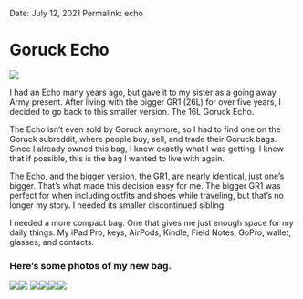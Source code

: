 
Date: July 12, 2021
Permalink: echo

# Goruck Echo

![](https://i.imgur.com/z9ABMar.jpg)

I had an Echo many years ago, but gave it to my sister as a going away Army present. After living with the bigger GR1 (26L) for over five years, I decided to go back to this smaller version. The 16L Goruck Echo. 

The Echo isn’t even sold by Goruck anymore, so I had to find one on the Goruck subreddit, where people buy, sell, and trade their Goruck bags. Since I already owned this bag, I knew exactly what I was getting. I knew that if possible, this is the bag I wanted to live with again. 

The Echo, and the bigger version, the GR1, are nearly identical, just one’s bigger. That’s what made this decision easy for me. The bigger GR1 was perfect for when including outfits and shoes while traveling, but that’s no longer my story. I needed its smaller discontinued sibling.

I needed a more compact bag. One that gives me just enough space for my daily things. My iPad Pro, keys, AirPods, Kindle, Field Notes, GoPro, wallet, glasses, and contacts.


### Here’s some photos of my new bag.

![](https://i.imgur.com/ItO2oU1.jpg)![](https://i.imgur.com/yMgmTsQ.jpg)
![](https://i.imgur.com/ASNMqKp.jpg)![](https://i.imgur.com/MbsLV3T.jpg)![](https://i.imgur.com/QyN1rkn.jpg)![](https://i.imgur.com/R5PMJDF.jpg)
